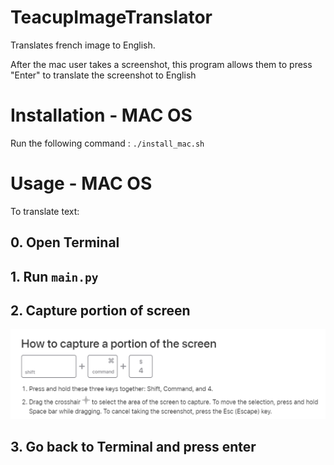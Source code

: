 # TeacupImageTranslator

Translates french image to English.

After the mac user takes a screenshot, this program allows them to press "Enter" to translate the screenshot to English

# Installation - MAC OS

Run the following command : `./install_mac.sh`

# Usage - MAC OS

To translate text:

## 0. Open Terminal

## 1. Run `main.py`

## 2. Capture portion of screen 
![](tut.png)

## 3. Go back to Terminal and press enter

